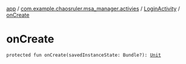[app](../../index.md) / [com.example.chaosruler.msa_manager.activies](../index.md) / [LoginActivity](index.md) / [onCreate](.)

# onCreate

`protected fun onCreate(savedInstanceState: Bundle?): `[`Unit`](https://kotlinlang.org/api/latest/jvm/stdlib/kotlin/-unit/index.html)